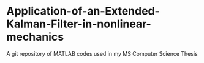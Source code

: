 # Application-of-an-Extended-Kalman-Filter-in-nonlinear-mechanics
A git repository of MATLAB codes used in my MS Computer Science Thesis
